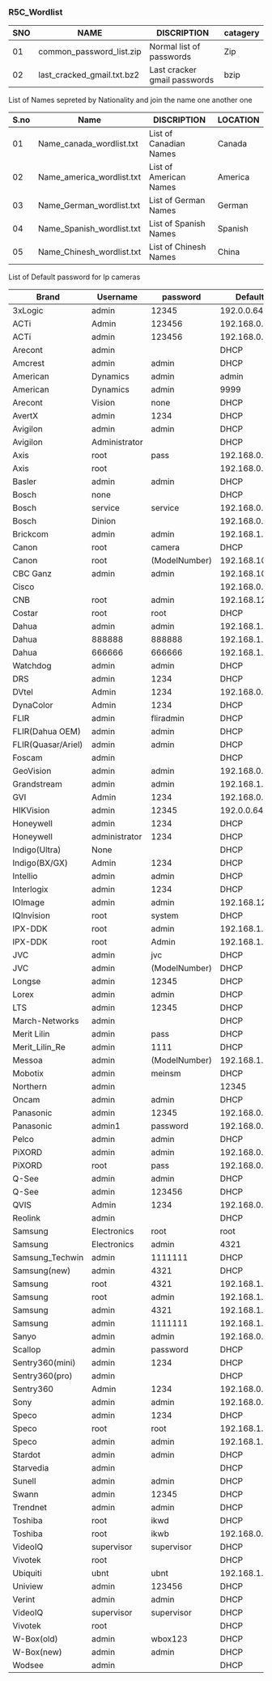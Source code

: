 ### R5C_Wordlist
| SNO |            NAME             |             DISCRIPTION             |       catagery     |
| --- | --------------------------- | ----------------------------------- |---------------------
|  01 | common_password_list.zip    |    Normal list of passwords         |        Zip         |
|  02 | last_cracked_gmail.txt.bz2  |    Last cracker gmail passwords     |        bzip        |


List of Names sepreted by Nationality and join the name one another one

| S.no |          Name              |         DISCRIPTION                 |     LOCATION      |
|------|----------------------------|-------------------------------------|-------------------|
|  01  | Name_canada_wordlist.txt   | List of Canadian Names              |      Canada       |
|  02  | Name_america_wordlist.txt  | List of American Names              |      America      |
|  03  | Name_German_wordlist.txt   | List of German Names                |      German       |
|  04  | Name_Spanish_wordlist.txt  | List of Spanish Names               |      Spanish      |
|  05  | Name_Chinesh_wordlist.txt  | List of Chinesh Names               |      China        |

List of Default password for Ip cameras

|   Brand     |   Username	    |   password	   |   Default IP    |
|-------------|-----------------|----------------|-----------------|
| 3xLogic	    |     admin	      |   12345	       |  192.0.0.64     |
| ACTi	      |     Admin	      |   123456    	 |  192.168.0.100  |
|ACTi	|admin	|123456	|192.168.0.100|
|Arecont	|admin		| |DHCP|
|Amcrest	|admin	|admin	|DHCP|
|American |Dynamics	|admin	|admin	|DHCP|
|American| Dynamics|	admin|	9999|	DHCP|
|Arecont| Vision|	none|		DHCP|
|AvertX|	admin|	1234|	DHCP|
|Avigilon	|admin	|admin	|DHCP|
|Avigilon|	Administrator	||	DHCP
|Axis	|root	|pass	|192.168.0.90
|Axis|	root	||	192.168.0.90
|Basler	|admin	|admin|	DHCP
|Bosch	|none||		DHCP
|Bosch	|service	|service|	192.168.0.1
|Bosch	|Dinion	||	192.168.0.1
|Brickcom	|admin	|admin	|192.168.1.1
|Canon	|root	|camera|	DHCP
|Canon	|root	|(ModelNumber)|	192.168.100.1
|CBC Ganz	|admin	|admin	|192.168.100.x
|Cisco	||	|	192.168.0.100
|CNB	|root|	admin|	192.168.123.100
|Costar	|root	|root	|DHCP
|Dahua	|admin|	admin	|192.168.1.108
|Dahua|	888888|	888888	|192.168.1.108
|Dahua	|666666|	666666|	192.168.1.108
|Watchdog|admin	|admin|	DHCP
|DRS|	admin	|1234	|DHCP
|DVtel	|Admin	|1234|	192.168.0.250
|DynaColor|	Admin|	1234|	DHCP
|FLIR	|admin	|fliradmin	|DHCP
|FLIR(Dahua OEM)	|admin|	admin	|DHCP
|FLIR(Quasar/Ariel)|	admin	|admin	|DHCP
|Foscam	|admin		||DHCP|
|GeoVision|	admin|	admin|	192.168.0.10
|Grandstream|	admin|	admin|	192.168.1.168
|GVI	|Admin|	1234|	192.168.0.250
|HIKVision|	admin	|12345	|192.0.0.64
|Honeywell	|admin	|1234|	DHCP
|Honeywell	|administrator	|1234|	DHCP
|Indigo(Ultra)	|None||		DHCP
|Indigo(BX/GX)	|Admin	|1234|	DHCP
|Intellio|	admin|	admin	|DHCP
|Interlogix|	admin|	1234	|DHCP
|IOImage|	admin	|admin	|192.168.123.10
|IQInvision|	root|	system|	DHCP
|IPX-DDK|	root|	admin	|192.168.1.168
|IPX-DDK|	root	|Admin	|192.168.1.168
|JVC	|admin	|jvc	|DHCP
|JVC	|admin	|(ModelNumber)|	DHCP
|Longse	|admin	|12345	|DHCP
|Lorex	|admin	|admin|	DHCP
|LTS	|admin	|12345	|DHCP
|March-Networks|	admin||		DHCP
|Merit Lilin |admin	|pass	|DHCP
|Merit_Lilin_Re|	admin|	1111	|DHCP
|Messoa	|admin	|(ModelNumber)|	192.168.1.30
|Mobotix	|admin	|meinsm|	DHCP
|Northern	|admin	||12345	|DHCP
|Oncam	|admin	|admin|	DHCP
|Panasonic	|admin	|12345	|192.168.0.253
|Panasonic|	admin1|	password|	192.168.0.253
|Pelco	|admin	|admin	|DHCP
|PiXORD	|admin	|admin|	192.168.0.200
|PiXORD	|root|	pass	|192.168.0.200
|Q-See	|admin|	admin	|DHCP
|Q-See	|admin	|123456	|DHCP
|QVIS|	Admin|	1234|	192.168.0.250
|Reolink	|admin		||DHCP
|Samsung |Electronics|	root	|root|	DHCP
|Samsung |Electronics	|admin	|4321|	DHCP
|Samsung_Techwin|admin|	1111111	|DHCP
|Samsung(new)|	admin	|4321|	DHCP
|Samsung	|root	|4321	|192.168.1.200
|Samsung	|root	|admin	|192.168.1.200
|Samsung	|admin|	4321|	192.168.1.200
|Samsung	|admin	|1111111|	192.168.1.200
|Sanyo	|admin|	admin|	192.168.0.2
|Scallop	|admin	|password	|DHCP
|Sentry360(mini)|	admin	|1234|	DHCP
|Sentry360(pro)| admin	||	DHCP
|Sentry360	|Admin|	1234|	192.168.0.250
|Sony	|admin	|admin	|192.168.0.100
|Speco|	admin|	1234|	DHCP
|Speco|	root|	root	|192.168.1.7
|Speco	|admin|	admin	|192.168.1.7
|Stardot	|admin	|admin|	DHCP
|Starvedia|	admin	||	DHCP
|Sunell	|admin	|admin	|DHCP
|Swann|	admin|	12345|	DHCP
|Trendnet	|admin	|admin	|DHCP
|Toshiba	|root|	ikwd	|DHCP
|Toshiba	|root|	ikwb	|192.168.0.30
|VideoIQ	|supervisor|	supervisor|	DHCP
|Vivotek	|root||		DHCP
|Ubiquiti	|ubnt	|ubnt	|192.168.1.20
|Uniview	|admin|	123456|	DHCP
|Verint	|admin	|admin	|DHCP|
|VideoIQ|	supervisor|	supervisor|	DHCP
|Vivotek|	root| |		DHCP
|W-Box(old)|	admin|	wbox123|	DHCP
|W-Box(new)|	admin|	admin	|DHCP
|Wodsee|	admin|	|	DHCP

